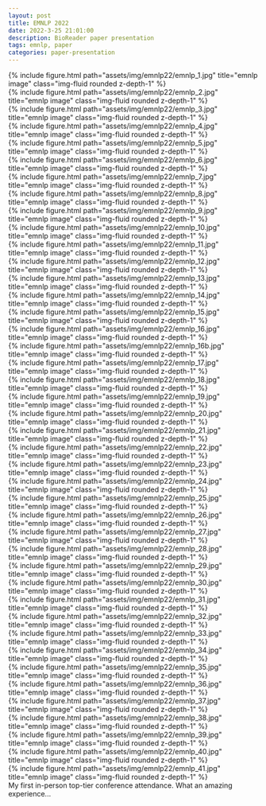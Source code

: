 ```yaml
---
layout: post
title: EMNLP 2022
date: 2022-3-25 21:01:00
description: BioReader paper presentation
tags: emnlp, paper
categories: paper-presentation
---
```


<div class="row">
    <div class="col-sm mt-3 mt-md-0">
        {% include figure.html path="assets/img/emnlp22/emnlp_1.jpg" title="emnlp image" class="img-fluid rounded z-depth-1" %}
    </div>
    <div class="col-sm mt-3 mt-md-0">
        {% include figure.html path="assets/img/emnlp22/emnlp_2.jpg" title="emnlp image" class="img-fluid rounded z-depth-1" %}
    </div>
    <div class="col-sm mt-3 mt-md-0">
        {% include figure.html path="assets/img/emnlp22/emnlp_3.jpg" title="emnlp image" class="img-fluid rounded z-depth-1" %}
    </div>
</div>
<div class="row">
    <div class="col-sm mt-3 mt-md-0">
        {% include figure.html path="assets/img/emnlp22/emnlp_4.jpg" title="emnlp image" class="img-fluid rounded z-depth-1" %}
    </div>
    <div class="col-sm mt-3 mt-md-0">
        {% include figure.html path="assets/img/emnlp22/emnlp_5.jpg" title="emnlp image" class="img-fluid rounded z-depth-1" %}
    </div>
    <div class="col-sm mt-3 mt-md-0">
        {% include figure.html path="assets/img/emnlp22/emnlp_6.jpg" title="emnlp image" class="img-fluid rounded z-depth-1" %}
    </div>
</div>
<div class="row">
    <div class="col-sm mt-3 mt-md-0">
        {% include figure.html path="assets/img/emnlp22/emnlp_7.jpg" title="emnlp image" class="img-fluid rounded z-depth-1" %}
    </div>
    <div class="col-sm mt-3 mt-md-0">
        {% include figure.html path="assets/img/emnlp22/emnlp_8.jpg" title="emnlp image" class="img-fluid rounded z-depth-1" %}
    </div>
    <div class="col-sm mt-3 mt-md-0">
        {% include figure.html path="assets/img/emnlp22/emnlp_9.jpg" title="emnlp image" class="img-fluid rounded z-depth-1" %}
    </div>
</div>
<div class="row">
    <div class="col-sm mt-3 mt-md-0">
        {% include figure.html path="assets/img/emnlp22/emnlp_10.jpg" title="emnlp image" class="img-fluid rounded z-depth-1" %}
    </div>
    <div class="col-sm mt-3 mt-md-0">
        {% include figure.html path="assets/img/emnlp22/emnlp_11.jpg" title="emnlp image" class="img-fluid rounded z-depth-1" %}
    </div>
    <div class="col-sm mt-3 mt-md-0">
        {% include figure.html path="assets/img/emnlp22/emnlp_12.jpg" title="emnlp image" class="img-fluid rounded z-depth-1" %}
    </div>
</div>
<div class="row">
    <div class="col-sm mt-3 mt-md-0">
        {% include figure.html path="assets/img/emnlp22/emnlp_13.jpg" title="emnlp image" class="img-fluid rounded z-depth-1" %}
    </div>
    <div class="col-sm mt-3 mt-md-0">
        {% include figure.html path="assets/img/emnlp22/emnlp_14.jpg" title="emnlp image" class="img-fluid rounded z-depth-1" %}
    </div>
    <div class="col-sm mt-3 mt-md-0">
        {% include figure.html path="assets/img/emnlp22/emnlp_15.jpg" title="emnlp image" class="img-fluid rounded z-depth-1" %}
    </div>
</div>
<div class="row">
    <div class="col-sm mt-3 mt-md-0">
        {% include figure.html path="assets/img/emnlp22/emnlp_16.jpg" title="emnlp image" class="img-fluid rounded z-depth-1" %}
    </div>
    <div class="col-sm mt-3 mt-md-0">
        {% include figure.html path="assets/img/emnlp22/emnlp_16b.jpg" title="emnlp image" class="img-fluid rounded z-depth-1" %}
    </div>
    <div class="col-sm mt-3 mt-md-0">
        {% include figure.html path="assets/img/emnlp22/emnlp_17.jpg" title="emnlp image" class="img-fluid rounded z-depth-1" %}
    </div>
</div>
<div class="row">
    <div class="col-sm mt-3 mt-md-0">
        {% include figure.html path="assets/img/emnlp22/emnlp_18.jpg" title="emnlp image" class="img-fluid rounded z-depth-1" %}
    </div>
    <div class="col-sm mt-3 mt-md-0">
        {% include figure.html path="assets/img/emnlp22/emnlp_19.jpg" title="emnlp image" class="img-fluid rounded z-depth-1" %}
    </div>
    <div class="col-sm mt-3 mt-md-0">
        {% include figure.html path="assets/img/emnlp22/emnlp_20.jpg" title="emnlp image" class="img-fluid rounded z-depth-1" %}
    </div>
</div>
<div class="row">
    <div class="col-sm mt-3 mt-md-0">
        {% include figure.html path="assets/img/emnlp22/emnlp_21.jpg" title="emnlp image" class="img-fluid rounded z-depth-1" %}
    </div>
    <div class="col-sm mt-3 mt-md-0">
        {% include figure.html path="assets/img/emnlp22/emnlp_22.jpg" title="emnlp image" class="img-fluid rounded z-depth-1" %}
    </div>
    <div class="col-sm mt-3 mt-md-0">
        {% include figure.html path="assets/img/emnlp22/emnlp_23.jpg" title="emnlp image" class="img-fluid rounded z-depth-1" %}
    </div>
</div>
<div class="row">
    <div class="col-sm mt-3 mt-md-0">
        {% include figure.html path="assets/img/emnlp22/emnlp_24.jpg" title="emnlp image" class="img-fluid rounded z-depth-1" %}
    </div>
    <div class="col-sm mt-3 mt-md-0">
        {% include figure.html path="assets/img/emnlp22/emnlp_25.jpg" title="emnlp image" class="img-fluid rounded z-depth-1" %}
    </div>
    <div class="col-sm mt-3 mt-md-0">
        {% include figure.html path="assets/img/emnlp22/emnlp_26.jpg" title="emnlp image" class="img-fluid rounded z-depth-1" %}
    </div>
</div>
<div class="row">
    <div class="col-sm mt-3 mt-md-0">
        {% include figure.html path="assets/img/emnlp22/emnlp_27.jpg" title="emnlp image" class="img-fluid rounded z-depth-1" %}
    </div>
    <div class="col-sm mt-3 mt-md-0">
        {% include figure.html path="assets/img/emnlp22/emnlp_28.jpg" title="emnlp image" class="img-fluid rounded z-depth-1" %}
    </div>
    <div class="col-sm mt-3 mt-md-0">
        {% include figure.html path="assets/img/emnlp22/emnlp_29.jpg" title="emnlp image" class="img-fluid rounded z-depth-1" %}
    </div>
</div>
<div class="row">
    <div class="col-sm mt-3 mt-md-0">
        {% include figure.html path="assets/img/emnlp22/emnlp_30.jpg" title="emnlp image" class="img-fluid rounded z-depth-1" %}
    </div>
    <div class="col-sm mt-3 mt-md-0">
        {% include figure.html path="assets/img/emnlp22/emnlp_31.jpg" title="emnlp image" class="img-fluid rounded z-depth-1" %}
    </div>
    <div class="col-sm mt-3 mt-md-0">
        {% include figure.html path="assets/img/emnlp22/emnlp_32.jpg" title="emnlp image" class="img-fluid rounded z-depth-1" %}
    </div>
</div>
<div class="row">
    <div class="col-sm mt-3 mt-md-0">
        {% include figure.html path="assets/img/emnlp22/emnlp_33.jpg" title="emnlp image" class="img-fluid rounded z-depth-1" %}
    </div>
    <div class="col-sm mt-3 mt-md-0">
        {% include figure.html path="assets/img/emnlp22/emnlp_34.jpg" title="emnlp image" class="img-fluid rounded z-depth-1" %}
    </div>
    <div class="col-sm mt-3 mt-md-0">
        {% include figure.html path="assets/img/emnlp22/emnlp_35.jpg" title="emnlp image" class="img-fluid rounded z-depth-1" %}
    </div>
</div>
<div class="row">
    <div class="col-sm mt-3 mt-md-0">
        {% include figure.html path="assets/img/emnlp22/emnlp_36.jpg" title="emnlp image" class="img-fluid rounded z-depth-1" %}
    </div>
    <div class="col-sm mt-3 mt-md-0">
        {% include figure.html path="assets/img/emnlp22/emnlp_37.jpg" title="emnlp image" class="img-fluid rounded z-depth-1" %}
    </div>
    <div class="col-sm mt-3 mt-md-0">
        {% include figure.html path="assets/img/emnlp22/emnlp_38.jpg" title="emnlp image" class="img-fluid rounded z-depth-1" %}
    </div>
</div>
<div class="row">
    <div class="col-sm mt-3 mt-md-0">
        {% include figure.html path="assets/img/emnlp22/emnlp_39.jpg" title="emnlp image" class="img-fluid rounded z-depth-1" %}
    </div>
    <div class="col-sm mt-3 mt-md-0">
        {% include figure.html path="assets/img/emnlp22/emnlp_40.jpg" title="emnlp image" class="img-fluid rounded z-depth-1" %}
    </div>
    <div class="col-sm mt-3 mt-md-0">
        {% include figure.html path="assets/img/emnlp22/emnlp_41.jpg" title="emnlp image" class="img-fluid rounded z-depth-1" %}
    </div>
</div>
<div class="caption">
    My first in-person top-tier conference attendance. What an amazing experience...
</div>